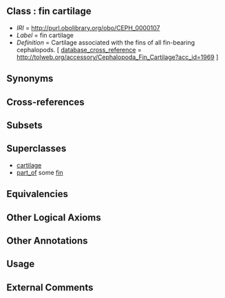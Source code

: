 
## Class : fin cartilage

 * *IRI* = http://purl.obolibrary.org/obo/CEPH_0000107
 * *Label* = fin cartilage
 * *Definition* = Cartilage associated with the fins of all fin-bearing cephalopods.  [ [database_cross_reference](../../ef/oboInOwl#hasDbXref.md) = http://tolweb.org/accessory/Cephalopoda_Fin_Cartilage?acc_id=1969 ]

## Synonyms


## Cross-references


## Subsets


## Superclasses

 * [cartilage](../../UBERON/18/UBERON_0002418.md)
 * [part_of](../../BFO/50/BFO_0000050.md) some [fin](../../CEPH/12/CEPH_0000112.md)

## Equivalencies


## Other Logical Axioms


## Other Annotations


## Usage


## External Comments

